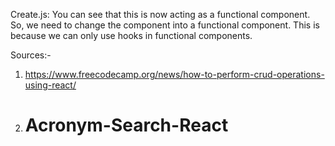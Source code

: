
<!-- How each part is build. What was used  -->

Create.js: You can see that this is now acting as a functional component. So, we need to change the component into a functional component. This is because we can only use hooks in functional components.


Sources:-
1. https://www.freecodecamp.org/news/how-to-perform-crud-operations-using-react/
2. # Acronym-Search-React
